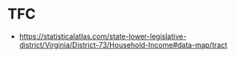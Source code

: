 # TFC

* https://statisticalatlas.com/state-lower-legislative-district/Virginia/District-73/Household-Income#data-map/tract